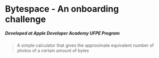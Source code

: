 # Bytespace - An onboarding challenge
##### Developed at Apple Developer Academy UFPE Program

> A simple calculator that gives the approximate equivalent number of photos of a certain amount of bytes 
